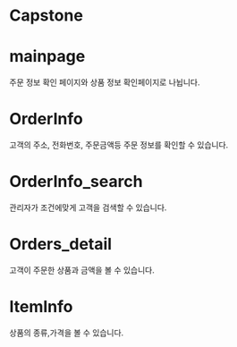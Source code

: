 # Capstone
# mainpage
주문 정보 확인 페이지와 상품 정보 확인페이지로 나뉩니다.
# OrderInfo
고객의 주소, 전화번호, 주문금액등 주문 정보를 확인할 수 있습니다. 
# OrderInfo_search
관리자가 조건에맞게 고객을 검색할 수 있습니다.
# Orders_detail
고객이 주문한 상품과 금액을 볼 수 있습니다.
# ItemInfo
상품의 종류,가격을 볼 수 있습니다.
